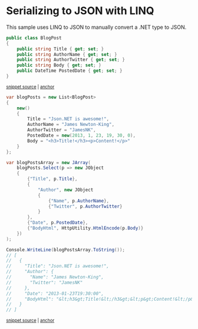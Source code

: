 # Serializing to JSON with LINQ

This sample uses LINQ to JSON to manually convert a .NET type to JSON.

<!-- snippet: SerializeWithLinqTypes -->
<a id='snippet-serializewithlinqtypes'></a>
```cs
public class BlogPost
{
    public string Title { get; set; }
    public string AuthorName { get; set; }
    public string AuthorTwitter { get; set; }
    public string Body { get; set; }
    public DateTime PostedDate { get; set; }
}
```
<sup><a href='/src/ArgonTests/Documentation/Samples/Linq/SerializeWithLinq.cs#L11-L22' title='Snippet source file'>snippet source</a> | <a href='#snippet-serializewithlinqtypes' title='Start of snippet'>anchor</a></sup>
<!-- endSnippet -->

<!-- snippet: SerializeWithLinqUsage -->
<a id='snippet-serializewithlinqusage'></a>
```cs
var blogPosts = new List<BlogPost>
{
    new()
    {
        Title = "Json.NET is awesome!",
        AuthorName = "James Newton-King",
        AuthorTwitter = "JamesNK",
        PostedDate = new(2013, 1, 23, 19, 30, 0),
        Body = "<h3>Title!</h3><p>Content!</p>"
    }
};

var blogPostsArray = new JArray(
    blogPosts.Select(p => new JObject
    {
        {"Title", p.Title},
        {
            "Author", new JObject
            {
                {"Name", p.AuthorName},
                {"Twitter", p.AuthorTwitter}
            }
        },
        {"Date", p.PostedDate},
        {"BodyHtml", HttpUtility.HtmlEncode(p.Body)}
    })
);

Console.WriteLine(blogPostsArray.ToString());
// [
//   {
//     "Title": "Json.NET is awesome!",
//     "Author": {
//       "Name": "James Newton-King",
//       "Twitter": "JamesNK"
//     },
//     "Date": "2013-01-23T19:30:00",
//     "BodyHtml": "&lt;h3&gt;Title!&lt;/h3&gt;&lt;p&gt;Content!&lt;/p&gt;"
//   }
// ]
```
<sup><a href='/src/ArgonTests/Documentation/Samples/Linq/SerializeWithLinq.cs#L27-L70' title='Snippet source file'>snippet source</a> | <a href='#snippet-serializewithlinqusage' title='Start of snippet'>anchor</a></sup>
<!-- endSnippet -->
